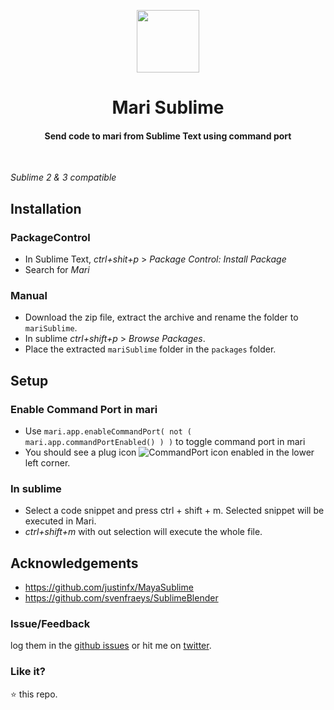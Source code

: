 <p align="center">
  <img src="https://user-images.githubusercontent.com/2767425/80055943-2313a280-8562-11ea-874f-5060dcbe45a0.png" height="100px"/>
  <h1 align="center">Mari Sublime</h1>
  <h4 align="center">Send code to mari from Sublime Text using command port</h4>
  <br>
</p>

_Sublime 2 & 3 compatible_

## Installation

### PackageControl

- In Sublime Text, _ctrl+shit+p_ > _Package Control: Install Package_
- Search for _Mari_

### Manual

- Download the zip file, extract the archive and rename the folder to
  `mariSublime`.
- In sublime _ctrl+shift+p_ > _Browse Packages_.
- Place the extracted `mariSublime` folder in the `packages` folder.

## Setup

### Enable Command Port in mari

- Use `mari.app.enableCommandPort( not ( mari.app.commandPortEnabled() ) )` to
  toggle command port in mari
- You should see a plug icon
  ![CommandPort
icon](https://user-images.githubusercontent.com/2767425/80058701-22323f00-8569-11ea-9da2-43586931d9e2.png)
  enabled in the lower left corner.

### In sublime

- Select a code snippet and press ctrl + shift + m. Selected snippet will be executed in Mari.
- _ctrl+shift+m_ with out selection will execute the whole file.

## Acknowledgements

- https://github.com/justinfx/MayaSublime
- https://github.com/svenfraeys/SublimeBlender

### Issue/Feedback

log them in the [github
issues](https://github.com/cg-cnu/vscode-codetags/issues) or hit me on
[twitter](https://twitter.com/CgCnu).

### Like it?

:star: this repo.
